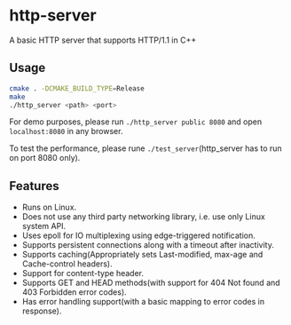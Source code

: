 # http-server

A basic HTTP server that supports HTTP/1.1 in C++

## Usage

```sh
cmake . -DCMAKE_BUILD_TYPE=Release
make
./http_server <path> <port>
```

For demo purposes, please run `./http_server public 8080` and open `localhost:8080` in any browser.

To test the performance, please rune `./test_server`(http_server has to run on port 8080 only).

## Features

* Runs on Linux.
* Does not use any third party networking library, i.e. use only Linux system API.
* Uses epoll for IO multiplexing using edge-triggered notification.
* Supports persistent connections along with a timeout after inactivity.
* Supports caching(Appropriately sets Last-modified, max-age and Cache-control headers).
* Support for content-type header.
* Supports GET and HEAD methods(with support for 404 Not found and 403 Forbidden error codes).
* Has error handling support(with a basic mapping to error codes in response).